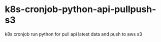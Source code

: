 # k8s-cronjob-python-api-pullpush-s3
k8s cronjob run python for pull api latest data and  push to aws s3
